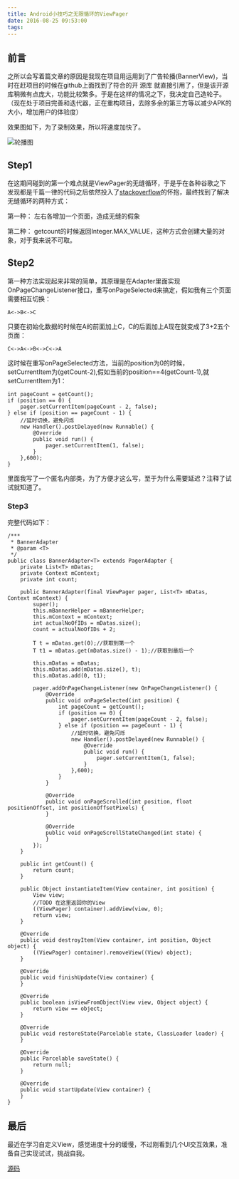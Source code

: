 ```yaml
---
title: Android小技巧之无限循环的ViewPager
date: 2016-08-25 09:53:00
tags:
---
```

## 前言
之所以会写着篇文章的原因是我现在项目用运用到了广告轮播(BannerView)，当时在赶项目的时候在github上面找到了符合的开
源库	就直接引用了，但是该开源库稍微有点庞大，功能比较繁多。于是在这样的情况之下，我决定自己造轮子。（现在处于项目完善和迭代器，正在重构项目，去除多余的第三方等以减少APK的大小，增加用户的体验度）

效果图如下，为了录制效果，所以将速度加快了。

![轮播图](http://obh9jd33g.bkt.clouddn.com/轮播图.gif)

## Step1
在这期间碰到的第一个难点就是ViewPager的无缝循环，于是乎在各种谷歌之下发现都是千篇一律的代码之后依然投入了[stackoverflow](http://stackoverflow.com/)的怀抱，最终找到了解决无缝循环的两种方式：

第一种：
	左右各增加一个页面，造成无缝的假象

第二种：
	getcount的时候返回Integer.MAX_VALUE，这种方式会创建大量的对象，对于我来说不可取。


## Step2
第一种方法实现起来非常的简单，其原理是在Adapter里面实现OnPageChangeListener接口，重写onPageSelected来搞定，假如我有三个页面需要相互切换：
	
	A<->B<->C

只要在初始化数据的时候在A的前面加上C，C的后面加上A现在就变成了3+2五个页面：

	C<->A<->B<->C<->A

这时候在重写onPageSelected方法，当前的position为0的时候，setCurrentItem为(getCount-2),假如当前的position==4(getCount-1),就setCurrentItem为1：

	int pageCount = getCount();
    if (position == 0) {
        pager.setCurrentItem(pageCount - 2, false);
    } else if (position == pageCount - 1) {
        //延时切换，避免闪烁
        new Handler().postDelayed(new Runnable() {
            @Override
            public void run() {
                pager.setCurrentItem(1, false);
            }
        },600);
    }

里面我写了一个匿名内部类，为了方便才这么写，至于为什么需要延迟？注释了试试就知道了。

### Step3
完整代码如下：
	
	/***
	 * BannerAdapter
	 * @param <T>
	 */
	public class BannerAdapter<T> extends PagerAdapter {
	    private List<T> mDatas;
	    private Context mContext;
	    private int count;
	
	    public BannerAdapter(final ViewPager pager, List<T> mDatas, Context mContext) {
	        super();
	        this.mBannerHelper = mBannerHelper;
	        this.mContext = mContext;
	        int actualNoOfIDs = mDatas.size();
	        count = actualNoOfIDs + 2;
	
	        T t = mDatas.get(0);//获取到第一个
	        T t1 = mDatas.get(mDatas.size() - 1);//获取到最后一个
	
	        this.mDatas = mDatas;
	        this.mDatas.add(mDatas.size(), t);
	        this.mDatas.add(0, t1);
	
	        pager.addOnPageChangeListener(new OnPageChangeListener() {
	            @Override
	            public void onPageSelected(int position) {
	                int pageCount = getCount();
	                if (position == 0) {
	                    pager.setCurrentItem(pageCount - 2, false);
	                } else if (position == pageCount - 1) {
	                    //延时切换，避免闪烁
	                    new Handler().postDelayed(new Runnable() {
	                        @Override
	                        public void run() {
	                            pager.setCurrentItem(1, false);
	                        }
	                    },600);
	                }
	            }
	
	            @Override
	            public void onPageScrolled(int position, float positionOffset, int positionOffsetPixels) {
	            }
	
	            @Override
	            public void onPageScrollStateChanged(int state) {
	            }
	        });
	    }
	
	    public int getCount() {
	        return count;
	    }
	
	    public Object instantiateItem(View container, int position) {
	        View view;
	        //TODO 在这里返回你的View
	        ((ViewPager) container).addView(view, 0);
	        return view;
	    }
	
	    @Override
	    public void destroyItem(View container, int position, Object object) {
	        ((ViewPager) container).removeView((View) object);
	    }
	
	    @Override
	    public void finishUpdate(View container) {
	    }
	
	    @Override
	    public boolean isViewFromObject(View view, Object object) {
	        return view == object;
	    }
	
	    @Override
	    public void restoreState(Parcelable state, ClassLoader loader) {
	    }
	
	    @Override
	    public Parcelable saveState() {
	        return null;
	    }
	
	    @Override
	    public void startUpdate(View container) {
	    }
	}

## 最后
最近在学习自定义View，感觉进度十分的缓慢，不过刚看到几个UI交互效果，准备自己实现试试，挑战自我。

[源码](https://github.com/aohanyao/BannerView)